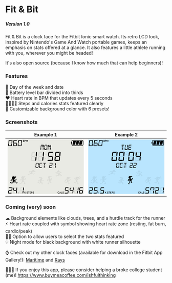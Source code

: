 # Fit & Bit  

##### Version 1.0  

Fit & Bit is a clock face for the Fitbit Ionic smart watch. Its retro LCD look, 
inspired by Nintendo's Game And Watch portable games, keeps an emphasis on stats 
offered at a glance. It also features a little athlete running with you, wherever 
you might be headed!  

It's also open source (because I know how much that can help beginners)!  

### Features
📅 Day of the week and date  
🔋 Battery level bar divided into thirds  
❤ Heart rate in BPM that updates every 5 seconds  
🏃🏽‍♀️🔥 Steps and calories stats featured clearly  
🎨 Customizable background color with 6 presets!  

### Screenshots
| Example 1 | Example 2 |
| --------- | --------- |
| ![White background](screenshots/fab-white.png) | ![Blue background](screenshots/fab-blue.png) |  

### Coming (very) soon
☁ Background elements like clouds, trees, and a hurdle track for the runner  
⚡ Heart rate coupled with symbol showing heart rate zone (resting, fat burn, cardio/peak)  
☝🏽 Option to allow users to select the two stats featured  
💡 Night mode for black background with white runner silhouette  

⌚ Check out my other clock faces (available for download in the Fitbit App Gallery!): [Maritime](https://github.com/ishfulthinking/fitbit-maritime) and [Rays](https://github.com/ishfulthinking/fitbit-rays)

🙋🏽‍♂️ If you enjoy this app, please consider helping a broke college student (me)! https://www.buymeacoffee.com/ishfulthinking
